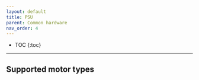 ```yaml
---
layout: default
title: PSU
parent: Common hardware
nav_order: 4
---
```


- TOC
{:toc}

---

## Supported motor types
